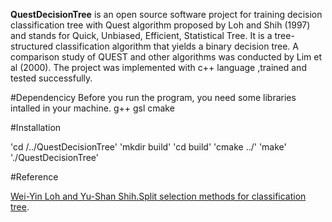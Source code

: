 **QuestDecisionTree** is an open source software project for training decision classification tree with Quest
algorithm proposed by Loh and Shih (1997) and stands for Quick, Unbiased, Efficient, Statistical Tree.
It is a tree-structured classification algorithm that yields a binary decision tree. A comparison study of QUEST
and other algorithms was conducted by Lim et al (2000).  The project was implemented with c++ language ,trained and 
tested successfully.

#Dependencicy
Before you run the program, you need some libraries intalled in your machine. 
g++
gsl 
cmake

#Installation

'cd /../QuestDecisionTree'
'mkdir build'
'cd build'
'cmake ../'
'make'
'./QuestDecisionTree'

#Reference

[Wei-Yin Loh and Yu-Shan Shih.Split selection methods for classification tree](http://web.cs.iastate.edu/~honavar/loh-split.pdf).
